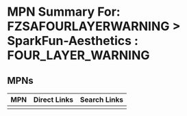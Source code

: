 



# MPN Summary For: FZSAFOURLAYERWARNING > SparkFun-Aesthetics : FOUR_LAYER_WARNING

## MPNs
  

|MPN|Direct Links|Search Links|
| :--- | :--- | :--- |
||||
